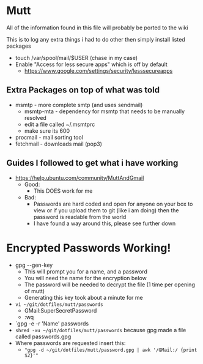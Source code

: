 # Mutt

All of the information found in this file will probably be ported to the wiki

This is to log any extra things i had to do other then simply install listed packages

* touch /var/spool/mail/$USER (chase in my case)
* Enable "Access for less secure apps" which is off by default
  * https://www.google.com/settings/security/lesssecureapps

## Extra Packages on top of what was told

* msmtp - more complete smtp (and uses sendmail)
  * msmtp-mta - dependency for msmtp that needs to be manually resolved
  * edit a file called ~/.msmtprc
  * make sure its 600
* procmail - mail sorting tool
* fetchmail - downloads mail (pop3)


## Guides I followed to get what i have working
* https://help.ubuntu.com/community/MuttAndGmail
  * Good:
    * This DOES work for me
  * Bad:
    * Passwords are hard coded and open for anyone on your box to view or if you upload them to git (like i am doing) then the password is readable from the world
    * I have found a way around this, please see further down

# Encrypted Passwords Working!
* gpg --gen-key
  * This will prompt you for a name, and a password
  * You will need the name for the encryption below
  * The password will be needed to decrypt the file (1 time per opening of mutt)
  * Generating this key took about a minute for me
* `vi ~/git/dotfiles/mutt/passwords`
  * GMail:<tab key>SuperSecretPassword
  * :wq
* `gpg -e -r 'Name' passwords
* `shred -xu ~/git/dotfiles/mutt/passwords` because gpg made a file called passwords.gpg
* Where passwords are requested insert this:
  * `"gpg -d ~/git/dotfiles/mutt/password.gpg | awk '/GMail:/ {print $2}'"`

